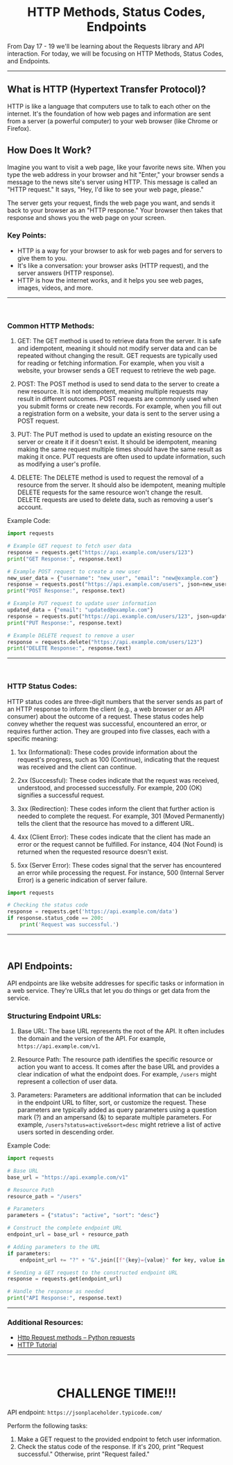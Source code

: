 <h1 align="center">HTTP Methods, Status Codes, Endpoints</h1>

From Day 17 - 19 we'll be learning about the Requests library and API interaction. For today, we will be focusing on HTTP Methods, Status Codes, and Endpoints.

<hr>

## What is HTTP (Hypertext Transfer Protocol)?

HTTP is like a language that computers use to talk to each other on the internet. It's the foundation of how web pages and information are sent from a server (a powerful computer) to your web browser (like Chrome or Firefox).

## How Does It Work?

Imagine you want to visit a web page, like your favorite news site. When you type the web address in your browser and hit "Enter," your browser sends a message to the news site's server using HTTP. This message is called an "HTTP request." It says, "Hey, I'd like to see your web page, please."

The server gets your request, finds the web page you want, and sends it back to your browser as an "HTTP response." Your browser then takes that response and shows you the web page on your screen.

### Key Points:

- HTTP is a way for your browser to ask for web pages and for servers to give them to you.
- It's like a conversation: your browser asks (HTTP request), and the server answers (HTTP response).
- HTTP is how the internet works, and it helps you see web pages, images, videos, and more.

<hr>
<br>

### Common HTTP Methods:

1. GET: The GET method is used to retrieve data from the server. It is safe and idempotent, meaning it should not modify server data and can be repeated without changing the result. GET requests are typically used for reading or fetching information. For example, when you visit a website, your browser sends a GET request to retrieve the web page.

2. POST: The POST method is used to send data to the server to create a new resource. It is not idempotent, meaning multiple requests may result in different outcomes. POST requests are commonly used when you submit forms or create new records. For example, when you fill out a registration form on a website, your data is sent to the server using a POST request.

3. PUT: The PUT method is used to update an existing resource on the server or create it if it doesn't exist. It should be idempotent, meaning making the same request multiple times should have the same result as making it once. PUT requests are often used to update information, such as modifying a user's profile.

4. DELETE: The DELETE method is used to request the removal of a resource from the server. It should also be idempotent, meaning multiple DELETE requests for the same resource won't change the result. DELETE requests are used to delete data, such as removing a user's account.

Example Code:

```python
import requests

# Example GET request to fetch user data
response = requests.get("https://api.example.com/users/123")
print("GET Response:", response.text)

# Example POST request to create a new user
new_user_data = {"username": "new_user", "email": "new@example.com"}
response = requests.post("https://api.example.com/users", json=new_user_data)
print("POST Response:", response.text)

# Example PUT request to update user information
updated_data = {"email": "updated@example.com"}
response = requests.put("https://api.example.com/users/123", json=updated_data)
print("PUT Response:", response.text)

# Example DELETE request to remove a user
response = requests.delete("https://api.example.com/users/123")
print("DELETE Response:", response.text)
```

<hr>
<br>

### HTTP Status Codes:

HTTP status codes are three-digit numbers that the server sends as part of an HTTP response to inform the client (e.g., a web browser or an API consumer) about the outcome of a request. These status codes help convey whether the request was successful, encountered an error, or requires further action. They are grouped into five classes, each with a specific meaning:

1. 1xx (Informational): These codes provide information about the request's progress, such as 100 (Continue), indicating that the request was received and the client can continue.

2. 2xx (Successful): These codes indicate that the request was received, understood, and processed successfully. For example, 200 (OK) signifies a successful request.

3. 3xx (Redirection): These codes inform the client that further action is needed to complete the request. For example, 301 (Moved Permanently) tells the client that the resource has moved to a different URL.

4. 4xx (Client Error): These codes indicate that the client has made an error or the request cannot be fulfilled. For instance, 404 (Not Found) is returned when the requested resource doesn't exist.

5. 5xx (Server Error): These codes signal that the server has encountered an error while processing the request. For instance, 500 (Internal Server Error) is a generic indication of server failure.

```python
import requests

# Checking the status code
response = requests.get('https://api.example.com/data')
if response.status_code == 200:
    print('Request was successful.')
```

<hr>
<br>

## API Endpoints:

API endpoints are like website addresses for specific tasks or information in a web service. They're URLs that let you do things or get data from the service.

### Structuring Endpoint URLs:

1. Base URL: 
   The base URL represents the root of the API. It often includes the domain and the version of the API. For example, `https://api.example.com/v1`.

2. Resource Path: 
   The resource path identifies the specific resource or action you want to access. It comes after the base URL and provides a clear indication of what the endpoint does. For example, `/users` might represent a collection of user data.

3. Parameters: 
   Parameters are additional information that can be included in the endpoint URL to filter, sort, or customize the request. These parameters are typically added as query parameters using a question mark (?) and an ampersand (&) to separate multiple parameters. For example, `/users?status=active&sort=desc` might retrieve a list of active users sorted in descending order.

Example Code:

```python
import requests

# Base URL
base_url = "https://api.example.com/v1"

# Resource Path
resource_path = "/users"

# Parameters
parameters = {"status": "active", "sort": "desc"}

# Construct the complete endpoint URL
endpoint_url = base_url + resource_path

# Adding parameters to the URL
if parameters:
    endpoint_url += "?" + "&".join([f"{key}={value}" for key, value in parameters.items()])

# Sending a GET request to the constructed endpoint URL
response = requests.get(endpoint_url)

# Handle the response as needed
print("API Response:", response.text)
```

<hr>

### Additional Resources:

* <a href="https://www.geeksforgeeks.org/http-request-methods-python-requests/">Http Request methods – Python requests</a>
* <a href="https://www.tutorialspoint.com/http/index.htm">HTTP Tutorial</a>

<hr>
<br>

<h1 align="center">CHALLENGE TIME!!!</h1>

API endpoint: `https://jsonplaceholder.typicode.com/`

Perform the following tasks:

1. Make a GET request to the provided endpoint to fetch user information.
2. Check the status code of the response. If it's 200, print "Request successful." Otherwise, print "Request failed."
